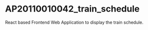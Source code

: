 # AP20110010042_train_schedule
React based Frontend Web Application to display the train schedule. 
